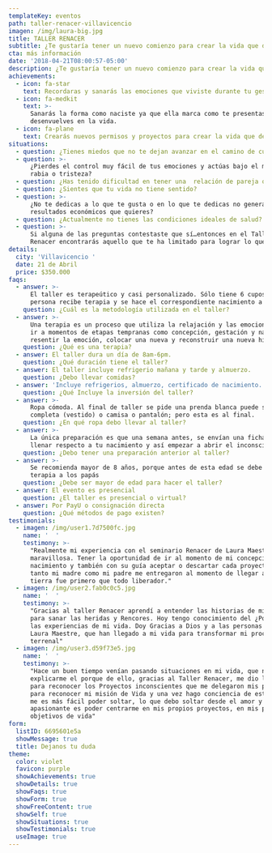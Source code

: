 ```yaml
---
templateKey: eventos
path: taller-renacer-villavicencio
imagen: /img/laura-big.jpg
title: TALLER RENACER
subtitle: ¿Te gustaría tener un nuevo comienzo para crear la vida que deseas?
cta: más información
date: '2018-04-21T08:00:57-05:00'
description: ¿Te gustaría tener un nuevo comienzo para crear la vida que deseas?
achievements:
  - icon: fa-star
    text: Recordaras y sanarás las emociones que viviste durante tu gestación.
  - icon: fa-medkit
    text: >-
      Sanarás la forma como naciste ya que ella marca como te presentas y te
      desenvuelves en la vida.
  - icon: fa-plane
    text: Crearás nuevos permisos y proyectos para crear la vida que deseas.
situations:
  - question: ¿Tienes miedos que no te dejan avanzar en el camino de cumplir tus sueños?
  - question: >-
      ¿Pierdes el control muy fácil de tus emociones y actúas bajo el miedo,
      rabia o tristeza?
  - question: ¿Has tenido dificultad en tener una  relación de pareja que quieres?
  - question: ¿Sientes que tu vida no tiene sentido?
  - question: >-
      ¿No te dedicas a lo que te gusta o en lo que te dedicas no generas los
      resultados económicos que quieres?
  - question: ¿Actualmente no tienes las condiciones ideales de salud?
  - question: >-
      Si alguna de las preguntas contestaste que sí…entonces en el Taller
      Renacer encontrarás aquello que te ha limitado para lograr lo que quieres
details:
  city: 'Villavicencio '
  date: 21 de Abril
  price: $350.000
faqs:
  - answer: >-
      El taller es terapeútico y casi personalizado. Sólo tiene 6 cupos. Cada
      persona recibe terapia y se hace el correspondiente nacimiento a cada uno.
    question: ¿Cuál es la metodología utilizada en el taller?
  - answer: >-
      Una terapia es un proceso que utiliza la relajación y las emociones para
      ir a momentos de etapas tempranas como concepción, gestación y nacimiento;
      resentir la emoción, colocar una nueva y reconstruir una nueva historia.
    question: ¿Qué es una terapia?
  - answer: El taller dura un día de 8am-6pm.
    question: ¿Qué duración tiene el taller?
  - answer: El taller incluye refrigerio mañana y tarde y almuerzo.
    question: ¿Debo llevar comidas?
  - answer: 'Incluye refrigerios, almuerzo, certificado de nacimiento.'
    question: ¿Qué Incluye la inversión del taller?
  - answer: >-
      Ropa cómoda. Al final de taller se pide una prenda blanca puede ser
      completa (vestido) o camisa o pantalón; pero esta es al final.
    question: ¿En qué ropa debo llevar al taller?
  - answer: >-
      La única preparación es que una semana antes, se envían una ficha para
      llenar respecto a tu nacimiento y así empezar a abrir el inconsciente.
    question: ¿Debo tener una preparación anterior al taller?
  - answer: >-
      Se recomienda mayor de 8 años, porque antes de esta edad se debe hacer la
      terapia a los papás
    question: ¿Debe ser mayor de edad para hacer el taller?
  - answer: El evento es presencial
    question: ¿El taller es presencial o virtual?
  - answer: Por PayU o consignación directa
    question: ¿Qué métodos de pago existen?
testimonials:
  - imagen: /img/user1.7d7500fc.jpg
    name: '  '
    testimony: >-
      "Realmente mi experiencia con el seminario Renacer de Laura Maestre fue
      maravillosa. Tener la oportunidad de ir al momento de mi concepción y
      nacimiento y también con su guía aceptar o descartar cada proyecto que
      tanto mi madre como mi padre me entregaron al momento de llegar a esta
      tierra fue primero que todo liberador."
  - imagen: /img/user2.fab0c0c5.jpg
    name: '  '
    testimony: >-
      "Gracias al taller Renacer aprendí a entender las historias de mis padres,
      para sanar las heridas y Rencores. Hoy tengo conocimiento del ¿Por qué? de
      las experiencias de mi vida. Doy Gracias a Dios y a las personas como tú,
      Laura Maestre, que han llegado a mi vida para transformar mi proceso
      terrenal"
  - imagen: /img/user3.d59f73e5.jpg
    name: '  '
    testimony: >-
      "Hace un buen tiempo venían pasando situaciones en mi vida, que no lograba
      explicarme el porque de ello, gracias al Taller Renacer, me dio las pautas
      para reconocer los Proyectos inconscientes que me delegaron mis padres,
      para reconocer mi misión de Vida y una vez hago conciencia de estos temas,
      me es más fácil poder soltar, lo que debo soltar desde el amor y lo más
      apasionante es poder centrarme en mis propios proyectos, en mis propios
      objetivos de vida"
form:
  listID: 6695601e5a
  showMessage: true
  title: Dejanos tu duda
theme:
  color: violet
  favicon: purple
  showAchievements: true
  showDetails: true
  showFaqs: true
  showForm: true
  showFreeContent: true
  showSelf: true
  showSituations: true
  showTestimonials: true
  useImage: true
---
```


